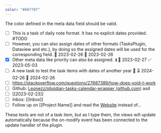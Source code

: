```yaml
---
color: "#60778f"
---
```

The color defined in the meta data field should be valid.

- [ ] This is a task of daily note format. It has no explicit dates provided.  #TODO
- [ ] However, you can also assign dates of other formats (TasksPlugin, Dataview  and etc.), by doing so the assigned dates will be used for the corresponding field. 🛫 2023-02-26 📅 2023-02-26
- [x] Other meta data like priority can also be assigned. ⏫ 📅 2023-02-27 ✅ 2023-05-03
- [ ] A new task to test the task items with dates of another year 🔽 ⏳ 2024-02-26 📅 2024-02-26
- [ ] https://stackoverflow.com/questions/27687389/how-does-void-t-work
- [ ] Github: [Leonezz/obsidian-tasks-calendar-wrapper (github.com)](https://github.com/Leonezz/obsidian-tasks-calendar-wrapper) asd
- [ ] [[2023-02-23]]
- [ ] Inbox: [[Inbox]]
- [ ] Follow up on [[Project Name]] and read the [Website](http://www.website.com/) instead of...

These texts are not of a task item, but as I type them, the views will update automatically because the on-modify event has been connected to the update handler of the plugin.  